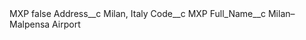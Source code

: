 <?xml version="1.0" encoding="UTF-8"?>
<CustomMetadata xmlns="http://soap.sforce.com/2006/04/metadata" xmlns:xsi="http://www.w3.org/2001/XMLSchema-instance" xmlns:xsd="http://www.w3.org/2001/XMLSchema">
    <label>MXP</label>
    <protected>false</protected>
    <values>
        <field>Address__c</field>
        <value xsi:type="xsd:string">Milan, Italy</value>
    </values>
    <values>
        <field>Code__c</field>
        <value xsi:type="xsd:string">MXP</value>
    </values>
    <values>
        <field>Full_Name__c</field>
        <value xsi:type="xsd:string">Milan–Malpensa Airport</value>
    </values>
</CustomMetadata>

